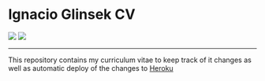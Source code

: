 # Ignacio Glinsek CV
![](https://img.shields.io/website-up-down-green-red/https/nachoglinsek.com.svg?label=Ignacio&nbsp;Glinsek&nbsp;CV)
[![](https://img.shields.io/github/license/nakioman/cv.svg)](https://github.com/nakioman/cv/blob/master/LICENSE)

----
This repository contains my curriculum vitae to keep track of it changes as well as automatic deploy of the changes to [Heroku](http://heroku.com/)
